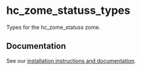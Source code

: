 # hc_zome_statuss_types

Types for the hc_zome_statuss zome.

## Documentation

See our [installation instructions and documentation](https://holochain-open-dev.github.io/status).
